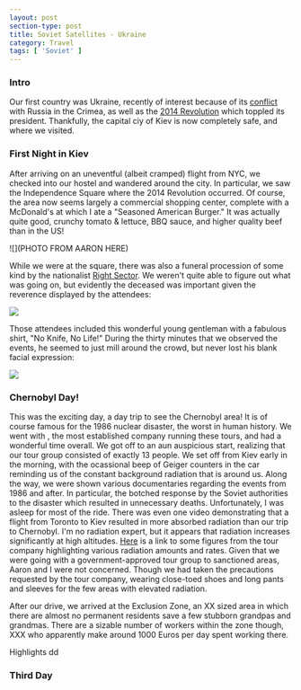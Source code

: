 ```yaml
---
layout: post
section-type: post
title: Soviet Satellites - Ukraine
category: Travel
tags: [ 'Soviet' ]
---
```


### Intro

Our first country was Ukraine, recently of interest because of its
[conflict](https://en.wikipedia.org/wiki/Annexation_of_Crimea_by_the_Russian_Federation)
with Russia in the Crimea, as well as the
[2014 Revolution](https://en.wikipedia.org/wiki/2014_Ukrainian_revolution)
which toppled its president. Thankfully, the capital ciy of Kiev is now completely
safe, and where we visited.

### First Night in Kiev

After arriving on an uneventful (albeit cramped) flight from NYC, we checked
into our hostel and wandered around the city. In particular, we saw the
Independence Square where the 2014 Revolution occurred. Of course, the area
now seems largely a commercial shopping center, complete with a McDonald's
at which I ate a "Seasoned American Burger." It was actually quite good,
crunchy tomato & lettuce, BBQ sauce, and higher quality beef than in the US!

![](PHOTO FROM AARON HERE)

While we were at the square, there was also a funeral procession of some
kind by the nationalist [Right Sector](https://en.wikipedia.org/wiki/Right_Sector).
We weren't quite able to figure
out what was going on, but evidently the deceased was important given the
reverence displayed by the attendees:

![](https://www.dropbox.com/s/wshdwfppswpp4ep/P6030362.JPG?dl=0)

Those attendees included this wonderful young gentleman with a fabulous
shirt, "No Knife, No Life!" During the thirty minutes that we observed
the events, he seemed to just mill around the crowd, but never lost
his blank facial expression:

![](https://www.dropbox.com/s/zrvsmkicktkrern/P6030354.JPG?dl=0)

### Chernobyl Day!

This was the exciting day, a day trip to see the Chernobyl area!
It is of course famous for the 1986 nuclear disaster, the worst in human
history.
We went with [](), the most established company running these tours, and
had a wonderful time overall. We got off to an aun auspicious start,
realizing that our tour group consisted of exactly 13 people. 
We set off from Kiev early in the morning, with the ocassional beep
of Geiger counters in the car reminding us of the constant
background radiation that is around us. Along the way, we were shown
various documentaries regarding the events from 1986 and after. In
particular, the botched response by the Soviet authorities to the disaster
which resulted in unnecessary deaths. Unfortunately, I was asleep for most of
the ride. There was even one video demonstrating that a flight from
Toronto to Kiev resulted in more absorbed radiation than our trip to
Chernobyl. I'm no radiation expert, but it appears that radiation increases
significantly at high altitudes. [Here](XX) is a link to some figures
from the tour company highlighting various radiation amounts and rates.
Given that we were going with a government-approved tour group to
sanctioned areas, Aaron and I were not concerned.
Though we had taken the precautions requested by the tour company, wearing
close-toed shoes and long pants and sleeves for the few areas with
elevated radiation. 

After our drive, we arrived at the Exclusion Zone, an XX sized area in which
there are almost no permanent residents save a few stubborn grandpas
and grandmas. There are a sizable number of workers within the zone though,
XXX who apparently make around 1000 Euros per day spent working there.

Highlights dd
### Third Day